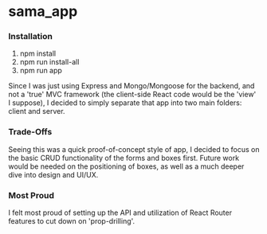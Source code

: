 # sama_app

### Installation
1) npm install
2) npm run install-all
3) npm run app

Since I was just using Express and Mongo/Mongoose for the backend, and not a 'true' MVC framework (the client-side React code would be the 'view' I suppose), I decided to simply separate that app into two main folders: client and server.

### Trade-Offs

Seeing this was a quick proof-of-concept style of app, I decided to focus on the basic CRUD functionality of the forms and boxes first. Future work would be needed on the positioning of boxes, as well as a much deeper dive into design and UI/UX.

### Most Proud

I felt most proud of setting up the API and utilization of React Router features to cut down on 'prop-drilling'.
